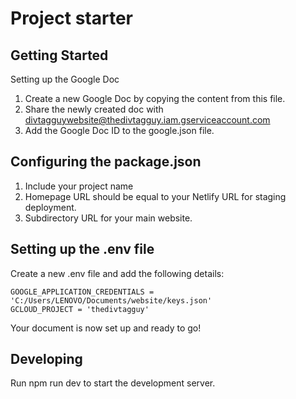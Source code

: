 # Project starter

## Getting Started
Setting up the Google Doc

1. Create a new Google Doc by copying the content from this file.
2. Share the newly created doc with divtagguywebsite@thedivtagguy.iam.gserviceaccount.com
3. Add the Google Doc ID to the google.json file.

## Configuring the package.json

1. Include your project name
2. Homepage URL should be equal to your Netlify URL for staging deployment.
3. Subdirectory URL for your main website.

## Setting up the .env file

Create a new .env file and add the following details:

    GOOGLE_APPLICATION_CREDENTIALS = 'C:/Users/LENOVO/Documents/website/keys.json'
    GCLOUD_PROJECT = 'thedivtagguy'

Your document is now set up and ready to go!

## Developing

Run npm run dev to start the development server.
